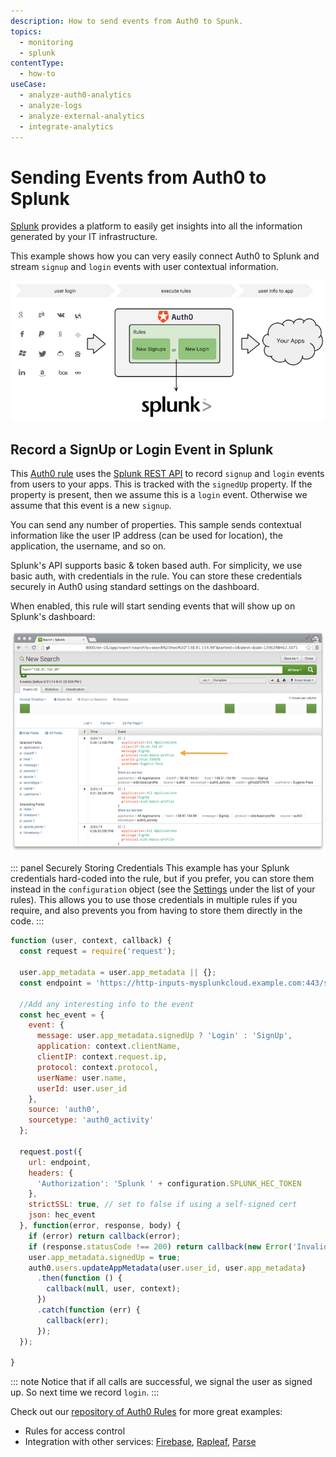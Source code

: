 ```yaml
---
description: How to send events from Auth0 to Spunk.
topics:
  - monitoring
  - splunk
contentType:
  - how-to
useCase:
  - analyze-auth0-analytics
  - analyze-logs
  - analyze-external-analytics
  - integrate-analytics
---
```

# Sending Events from Auth0 to Splunk

[Splunk](http://splunk.com) provides a platform to easily get insights into all the information generated by your IT infrastructure.

This example shows how you can very easily connect Auth0 to Splunk and stream `signup` and `login` events with user contextual information.

![](/media/articles/tutorials/splunk-dataflow.png)

## Record a SignUp or Login Event in Splunk

This [Auth0 rule](/rules) uses the [Splunk REST API](http://dev.splunk.com/view/rest-api-overview/SP-CAAADP8) to record `signup` and `login` events from users to your apps. This is tracked with the `signedUp` property. If the property is present, then we assume this is a `login` event. Otherwise we assume that this event is a new `signup`.

You can send any number of properties. This sample sends contextual information like the user IP address (can be used for location), the application, the username, and so on.

Splunk's API supports basic & token based auth. For simplicity, we use basic auth, with credentials in the rule. You can store these credentials securely in Auth0 using standard settings on the dashboard.

When enabled, this rule will start sending events that will show up on Splunk's dashboard:

![](/media/articles/scenarios/splunk/splunk-dashbaord.png)

::: panel Securely Storing Credentials
This example has your Splunk credentials hard-coded into the rule, but if you prefer, you can store them instead in the `configuration` object (see the [Settings](${manage_url}/#/rules) under the list of your rules). This allows you to use those credentials in multiple rules if you require, and also prevents you from having to store them directly in the code.
:::

```js
function (user, context, callback) {
  const request = require('request');

  user.app_metadata = user.app_metadata || {};
  const endpoint = 'https://http-inputs-mysplunkcloud.example.com:443/services/collector'; // replace with your Splunk HEC endpoint;

  //Add any interesting info to the event
  const hec_event = {
    event: {
      message: user.app_metadata.signedUp ? 'Login' : 'SignUp',
      application: context.clientName,
      clientIP: context.request.ip,
      protocol: context.protocol,
      userName: user.name,
      userId: user.user_id
    },
    source: 'auth0',
    sourcetype: 'auth0_activity'
  };

  request.post({
    url: endpoint,
    headers: {
      'Authorization': 'Splunk ' + configuration.SPLUNK_HEC_TOKEN
    },
    strictSSL: true, // set to false if using a self-signed cert
    json: hec_event
  }, function(error, response, body) {
    if (error) return callback(error);
    if (response.statusCode !== 200) return callback(new Error('Invalid operation'));
    user.app_metadata.signedUp = true;
    auth0.users.updateAppMetadata(user.user_id, user.app_metadata)
      .then(function () {
        callback(null, user, context);
      })
      .catch(function (err) {
        callback(err);
      });
  });

}
```

::: note
Notice that if all calls are successful, we signal the user as signed up. So next time we record `login`.
:::

Check out our [repository of Auth0 Rules](https://github.com/auth0/rules) for more great examples:

* Rules for access control
* Integration with other services: [Firebase](http://firebase.com), [Rapleaf](http://rapleaf.com), [Parse](http://parse.com)
